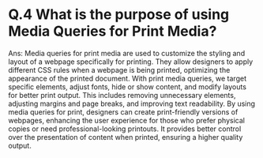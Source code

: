 # Q.4 What is the purpose of using Media Queries for Print Media?

Ans: Media queries for print media are used to customize the styling and layout of a webpage specifically for printing. They allow designers to apply different CSS rules when a webpage is being printed, optimizing the appearance of the printed document. With print media queries, we target specific elements, adjust fonts, hide or show content, and modify layouts for better print output. This includes removing unnecessary elements, adjusting margins and page breaks, and improving text readability. By using media queries for print, designers can create print-friendly versions of webpages, enhancing the user experience for those who prefer physical copies or need professional-looking printouts. It provides better control over the presentation of content when printed, ensuring a higher quality output.